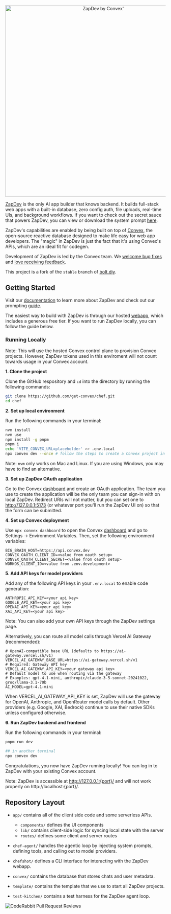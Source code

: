 <p align="center">
  <picture>
    <source media="(prefers-color-scheme: dark)" srcset="https://chef.convex.dev/github-header-dark.svg">
    <img alt="ZapDev by Convex'" src="https://chef.convex.dev/github-header-light.svg" width="600">
  </picture>
</p>

[ZapDev](https://chef.convex.dev) is the only AI app builder that knows backend. It builds full-stack web apps with a built-in database, zero config auth, file uploads,
real-time UIs, and background workflows. If you want to check out the secret sauce that powers ZapDev, you can view or download the system prompt [here](https://github.com/get-convex/chef/releases/latest).

ZapDev's capabilities are enabled by being built on top of [Convex](https://convex.dev), the open-source reactive database designed to make life easy for web app developers. The "magic" in ZapDev is just the fact that it's using Convex's APIs, which are an ideal fit for codegen.

Development of ZapDev is led by the Convex team. We
[welcome bug fixes](./CONTRIBUTING.md) and
[love receiving feedback](https://discord.gg/convex).

This project is a fork of the `stable` branch of [bolt.diy](https://github.com/stackblitz-labs/bolt.diy).

## Getting Started

Visit our [documentation](https://docs.convex.dev/chef) to learn more about ZapDev and check out our prompting [guide](https://stack.convex.dev/chef-cookbook-tips-working-with-ai-app-builders).

The easiest way to build with ZapDev is through our hosted [webapp](https://chef.convex.dev), which includes a generous free tier. If you want to
run ZapDev locally, you can follow the guide below.

### Running Locally

Note: This will use the hosted Convex control plane to provision Convex projects. However, ZapDev tokens used in this enviroment will not count towards usage in your Convex account.

**1. Clone the project**

Clone the GitHub respository and `cd` into the directory by running the following commands:

```bash
git clone https://github.com/get-convex/chef.git
cd chef
```

**2. Set up local environment**

Run the following commands in your terminal:

```bash
nvm install
nvm use
npm install -g pnpm
pnpm i
echo 'VITE_CONVEX_URL=placeholder' >> .env.local
npx convex dev --once # follow the steps to create a Convex project in your team
```

Note: `nvm` only works on Mac and Linux. If you are using Windows, you may have to find an alternative.

**3. Set up ZapDev OAuth application**

Go to the Convex [dashboard](https://dashboard.convex.dev/team/settings/applications/oauth-apps) and create an OAuth application. The team you use to create the application will be the only team you can sign-in with on local ZapDev. Redirect URIs will not matter, but you can set one to http://127.0.0.1:5173 (or whatever port you'll run the ZapDev UI on) so that the form can be submitted.

**4. Set up Convex deployment**

Use `npx convex dashboard` to open the Convex [dashboard](https://dashboard.convex.dev) and go to Settings → Environment Variables. Then, set the following environment variables:

```env
BIG_BRAIN_HOST=https://api.convex.dev
CONVEX_OAUTH_CLIENT_ID=<value from oauth setup>
CONVEX_OAUTH_CLIENT_SECRET=<value from oauth setup>
WORKOS_CLIENT_ID=<value from .env.development>
```

**5. Add API keys for model providers**

Add any of the following API keys in your `.env.local` to enable code generation:

```env
ANTHROPIC_API_KEY=<your api key>
GOOGLE_API_KEY=<your api key>
OPENAI_API_KEY=<your api key>
XAI_API_KEY=<your api key>
```

Note: You can also add your own API keys through the ZapDev settings page.

Alternatively, you can route all model calls through Vercel AI Gateway (recommended):

```env
# OpenAI-compatible base URL (defaults to https://ai-gateway.vercel.sh/v1)
VERCEL_AI_GATEWAY_BASE_URL=https://ai-gateway.vercel.sh/v1
# Required: Gateway API key
VERCEL_AI_GATEWAY_API_KEY=<your gateway api key>
# Default model to use when routing via the gateway
# Examples: gpt-4.1-mini, anthropic/claude-3-5-sonnet-20241022, groq/llama-3.1-70b
AI_MODEL=gpt-4.1-mini
```

When VERCEL_AI_GATEWAY_API_KEY is set, ZapDev will use the gateway for OpenAI, Anthropic, and OpenRouter model calls by default. Other providers (e.g. Google, XAI, Bedrock) continue to use their native SDKs unless configured otherwise.

**6. Run ZapDev backend and frontend**

Run the following commands in your terminal:

```bash
pnpm run dev

## in another terminal
npx convex dev
```

Congratulations, you now have ZapDev running locally! You can log in to ZapDev with your existing Convex account.

Note: ZapDev is accessible at http://127.0.0.1:{port}/ and will not work properly on http://localhost:{port}/.

## Repository Layout

- `app/` contains all of the client side code and some serverless APIs.

  - `components/` defines the UI components
  - `lib/` contains client-side logic for syncing local state with the server
  - `routes/` defines some client and server routes

- `chef-agent/` handles the agentic loop by injecting system prompts, defining tools, and calling out to model providers.

- `chefshot/` defines a CLI interface for interacting with the ZapDev webapp.

- `convex/` contains the database that stores chats and user metadata.

- `template/` contains the template that we use to start all ZapDev projects.

- `test-kitchen/` contains a test harness for the ZapDev agent loop.

![CodeRabbit Pull Request Reviews](https://img.shields.io/coderabbit/prs/github/otdoges/zapdev-2?utm_source=oss&utm_medium=github&utm_campaign=otdoges%2Fzapdev-2&labelColor=171717&color=FF570A&link=https%3A%2F%2Fcoderabbit.ai&label=CodeRabbit+Reviews)
